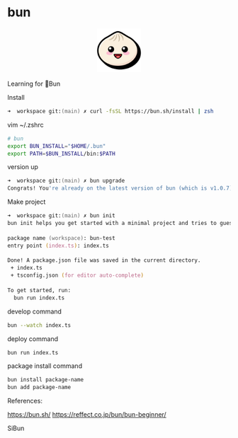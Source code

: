# bun

<p align="center">
    <img alt="Bun" src="./img/logo-square.jpg" width="100" />
</p>

Learning for 🍞Bun

Install

```zsh
➜  workspace git:(main) ✗ curl -fsSL https://bun.sh/install | zsh
```

vim ~/.zshrc

```zsh
# bun
export BUN_INSTALL="$HOME/.bun"
export PATH=$BUN_INSTALL/bin:$PATH
```

version up

```zsh
➜  workspace git:(main) ✗ bun upgrade
Congrats! You're already on the latest version of bun (which is v1.0.7)upgrade
```

Make project

```zsh
➜  workspace git:(main) ✗ bun init
bun init helps you get started with a minimal project and tries to guess sensible defaults. Press ^C anytime to quit

package name (workspace): bun-test
entry point (index.ts): index.ts

Done! A package.json file was saved in the current directory.
 + index.ts
 + tsconfig.json (for editor auto-complete)

To get started, run:
  bun run index.ts
```

develop command

```zsh
bun --watch index.ts
```

deploy command

```zsh
bun run index.ts
```

package install command

```zsh
bun install package-name
bun add package-name
```

References:

https://bun.sh/
https://reffect.co.jp/bun/bun-beginner/

SiBun
